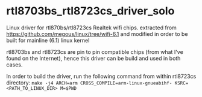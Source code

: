 # rtl8703bs_rtl8723cs_driver_solo
Linux driver for rtl870bs/rtl8723cs Realtek wifi chips. 
extracted from https://github.com/megous/linux/tree/wifi-6.1 and modified in order to be built for mainline (6.1) linux kernel

rtl8703bs and rtl8723cs are pin to pin compatible chips (from what I've found on the Internet), hence this driver can be build and used in both cases.


In order to build the driver, run the following command from within rtl8723cs directory:
`make -j4 ARCH=arm CROSS_COMPILE=arm-linux-gnueabihf- KSRC=<PATH_TO_LINUX_DIR> M=$PWD`